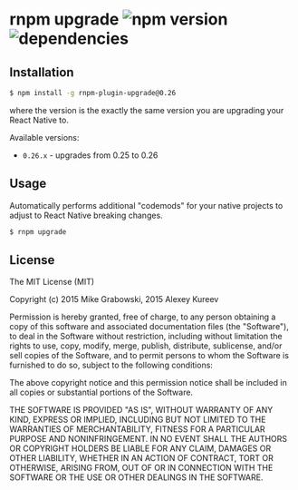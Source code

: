rnpm upgrade ![npm version](https://img.shields.io/npm/v/rnpm-plugin-upgrade.svg) ![dependencies](https://img.shields.io/david/rnpm/rnpm-plugin-upgrade.svg)
==========

## Installation

```bash
$ npm install -g rnpm-plugin-upgrade@0.26
```

where the version is the exactly the same version you are upgrading your React Native to.

Available versions:
- `0.26.x` - upgrades from 0.25 to 0.26

## Usage

Automatically performs additional "codemods" for your native projects to adjust to React Native breaking changes.

```bash
$ rnpm upgrade
```

## License

The MIT License (MIT)

Copyright (c) 2015 Mike Grabowski, 2015 Alexey Kureev

Permission is hereby granted, free of charge, to any person obtaining a copy of this software and associated documentation files (the "Software"), to deal in the Software without restriction, including without limitation the rights to use, copy, modify, merge, publish, distribute, sublicense, and/or sell copies of the Software, and to permit persons to whom the Software is furnished to do so, subject to the following conditions:

The above copyright notice and this permission notice shall be included in all copies or substantial portions of the Software.

THE SOFTWARE IS PROVIDED "AS IS", WITHOUT WARRANTY OF ANY KIND, EXPRESS OR IMPLIED, INCLUDING BUT NOT LIMITED TO THE WARRANTIES OF MERCHANTABILITY, FITNESS FOR A PARTICULAR PURPOSE AND NONINFRINGEMENT. IN NO EVENT SHALL THE AUTHORS OR COPYRIGHT HOLDERS BE LIABLE FOR ANY CLAIM, DAMAGES OR OTHER LIABILITY, WHETHER IN AN ACTION OF CONTRACT, TORT OR OTHERWISE, ARISING FROM, OUT OF OR IN CONNECTION WITH THE SOFTWARE OR THE USE OR OTHER DEALINGS IN THE SOFTWARE.
